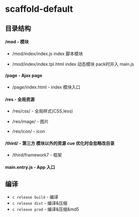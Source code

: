 # scaffold-default

## 目录结构

#### /mod - 模块

- /mod/index/index.js  index 脚本模块

- /mod/index/index.tpl.html  index 动态模块 pack时并入 main.js


#### /page - Ajax page

- /page/index.html - index 模块入口

#### /res - 全局资源

- /res/css/ - 全局样式(CSS,less)

- /res/image/ - 图片

- /res/icon/ - icon

#### /third/ - 第三方 模块以外的资源 cue 优化时会忽略改目录
- /third/framework7 - 框架

#### main.entry.js - App 入口

## 编译

- `c release build` - 编译
- `c release dist` - 编译&压缩
- `c release prod` - 编译&压缩&md5
